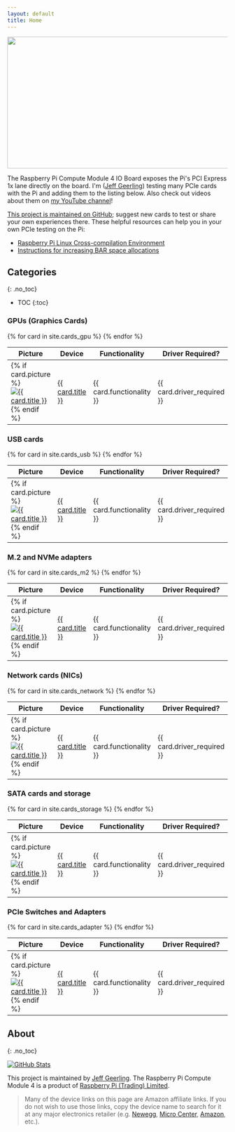 ```yaml
---
layout: default
title: Home
---
```

<img src="{{ site.url }}/images/cm4-io-board-pcie-slot.jpeg" style="display: block; margin: auto;" width="595" height="300" />

The Raspberry Pi Compute Module 4 IO Board exposes the Pi's PCI Express 1x lane directly on the board. I'm ([Jeff Geerling](https://www.jeffgeerling.com)) testing many PCIe cards with the Pi and adding them to the listing below. Also check out videos about them on [my YouTube channel](https://www.youtube.com/c/JeffGeerling)!

[This project is maintained on GitHub](https://github.com/geerlingguy/raspberry-pi-pcie-devices); suggest new cards to test or share your own experiences there. These helpful resources can help you in your own PCIe testing on the Pi:

  - [Raspberry Pi Linux Cross-compilation Environment](https://github.com/geerlingguy/raspberry-pi-pcie-devices/tree/master/extras/cross-compile)
  - [Instructions for increasing BAR space allocations](https://gist.github.com/geerlingguy/9d78ea34cab8e18d71ee5954417429df)

## Categories
{: .no_toc}

- TOC
{:toc}

### GPUs (Graphics Cards)

<table class="card_table">
  <thead>
    <tr>
      <th>Picture</th>
      <th>Device</th>
      <th>Functionality</th>
      <th>Driver Required?</th>
      <th>Link</th>
    </tr>
  </thead>
  <tbody>
{% for card in site.cards_gpu %}
    <tr>
      <td>
        {% if card.picture %}
          <a href="{{ card.url }}"><img class="card_table_picture" src="{{ card.picture | image_thumbnail }}" alt="{{ card.title }}"></a>
        {% endif %}
      </td>
      <td><a href="{{ card.url }}">{{ card.title }}</a></td>
      <td>{{ card.functionality }}</td>
      <td>{{ card.driver_required }}</td>
      <td><a href="{{ card.buy_link }}">Buy Card</a></td>
    </tr>
{% endfor %}
  </tbody>
</table>

### USB cards

<table class="card_table">
  <thead>
    <tr>
      <th>Picture</th>
      <th>Device</th>
      <th>Functionality</th>
      <th>Driver Required?</th>
      <th>Link</th>
    </tr>
  </thead>
  <tbody>
{% for card in site.cards_usb %}
    <tr>
      <td>
        {% if card.picture %}
          <a href="{{ card.url }}"><img class="card_table_picture" src="{{ card.picture | image_thumbnail }}" alt="{{ card.title }}"></a>
        {% endif %}
      </td>
      <td><a href="{{ card.url }}">{{ card.title }}</a></td>
      <td>{{ card.functionality }}</td>
      <td>{{ card.driver_required }}</td>
      <td><a href="{{ card.buy_link }}">Buy Card</a></td>
    </tr>
{% endfor %}
  </tbody>
</table>

### M.2 and NVMe adapters

<table class="card_table">
  <thead>
    <tr>
      <th>Picture</th>
      <th>Device</th>
      <th>Functionality</th>
      <th>Driver Required?</th>
      <th>Link</th>
    </tr>
  </thead>
  <tbody>
{% for card in site.cards_m2 %}
    <tr>
      <td>
        {% if card.picture %}
          <a href="{{ card.url }}"><img class="card_table_picture" src="{{ card.picture | image_thumbnail }}" alt="{{ card.title }}"></a>
        {% endif %}
      </td>
      <td><a href="{{ card.url }}">{{ card.title }}</a></td>
      <td>{{ card.functionality }}</td>
      <td>{{ card.driver_required }}</td>
      <td><a href="{{ card.buy_link }}">Buy Card</a></td>
    </tr>
{% endfor %}
  </tbody>
</table>

### Network cards (NICs)

<table class="card_table">
  <thead>
    <tr>
      <th>Picture</th>
      <th>Device</th>
      <th>Functionality</th>
      <th>Driver Required?</th>
      <th>Link</th>
    </tr>
  </thead>
  <tbody>
{% for card in site.cards_network %}
    <tr>
      <td>
        {% if card.picture %}
          <a href="{{ card.url }}"><img class="card_table_picture" src="{{ card.picture | image_thumbnail }}" alt="{{ card.title }}"></a>
        {% endif %}
      </td>
      <td><a href="{{ card.url }}">{{ card.title }}</a></td>
      <td>{{ card.functionality }}</td>
      <td>{{ card.driver_required }}</td>
      <td><a href="{{ card.buy_link }}">Buy Card</a></td>
    </tr>
{% endfor %}
  </tbody>
</table>

### SATA cards and storage

<table class="card_table">
  <thead>
    <tr>
      <th>Picture</th>
      <th>Device</th>
      <th>Functionality</th>
      <th>Driver Required?</th>
      <th>Link</th>
    </tr>
  </thead>
  <tbody>
{% for card in site.cards_storage %}
    <tr>
      <td>
        {% if card.picture %}
          <a href="{{ card.url }}"><img class="card_table_picture" src="{{ card.picture | image_thumbnail }}" alt="{{ card.title }}"></a>
        {% endif %}
      </td>
      <td><a href="{{ card.url }}">{{ card.title }}</a></td>
      <td>{{ card.functionality }}</td>
      <td>{{ card.driver_required }}</td>
      <td><a href="{{ card.buy_link }}">Buy Card</a></td>
    </tr>
{% endfor %}
  </tbody>
</table>

### PCIe Switches and Adapters

<table class="card_table">
  <thead>
    <tr>
      <th>Picture</th>
      <th>Device</th>
      <th>Functionality</th>
      <th>Driver Required?</th>
      <th>Link</th>
    </tr>
  </thead>
  <tbody>
{% for card in site.cards_adapter %}
    <tr>
      <td>
        {% if card.picture %}
          <a href="{{ card.url }}"><img class="card_table_picture" src="{{ card.picture | image_thumbnail }}" alt="{{ card.title }}"></a>
        {% endif %}
      </td>
      <td><a href="{{ card.url }}">{{ card.title }}</a></td>
      <td>{{ card.functionality }}</td>
      <td>{{ card.driver_required }}</td>
      <td><a href="{{ card.buy_link }}">Buy Card</a></td>
    </tr>
{% endfor %}
  </tbody>
</table>

## About
{: .no_toc}

[![GitHub Stats](https://github-readme-stats.vercel.app/api/pin?username=geerlingguy&repo=raspberry-pi-pcie-devices&show_icons=true&hide_border=true&show_owner=true&theme=graywhite)](https://github.com/geerlingguy/raspberry-pi-pcie-devices)

This project is maintained by [Jeff Geerling](https://www.jeffgeerling.com). The Raspberry Pi Compute Module 4 is a product of [Raspberry Pi (Trading) Limited](https://www.raspberrypi.org/about/).

> Many of the device links on this page are Amazon affiliate links. If you do not wish to use those links, copy the device name to search for it at any major electronics retailer (e.g. [Newegg](https://www.newegg.com), [Micro Center](https://www.microcenter.com), [Amazon](https://www.amazon.com), etc.).
